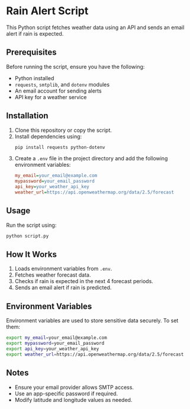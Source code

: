 # Rain Alert Script

This Python script fetches weather data using an API and sends an email alert if rain is expected.

## Prerequisites

Before running the script, ensure you have the following:
- Python installed
- `requests`, `smtplib`, and `dotenv` modules
- An email account for sending alerts
- API key for a weather service

## Installation

1. Clone this repository or copy the script.
2. Install dependencies using:
   ```bash
   pip install requests python-dotenv
   ```
3. Create a `.env` file in the project directory and add the following environment variables:
   ```ini
   my_email=your_email@example.com
   mypassword=your_email_password
   api_key=your_weather_api_key
   weather_url=https://api.openweathermap.org/data/2.5/forecast
   ```

## Usage

Run the script using:
```bash
python script.py
```

## How It Works

1. Loads environment variables from `.env`.
2. Fetches weather forecast data.
3. Checks if rain is expected in the next 4 forecast periods.
4. Sends an email alert if rain is predicted.

## Environment Variables

Environment variables are used to store sensitive data securely. To set them:
```bash
export my_email=your_email@example.com
export mypassword=your_email_password
export api_key=your_weather_api_key
export weather_url=https://api.openweathermap.org/data/2.5/forecast
```

## Notes

- Ensure your email provider allows SMTP access.
- Use an app-specific password if required.
- Modify latitude and longitude values as needed.


